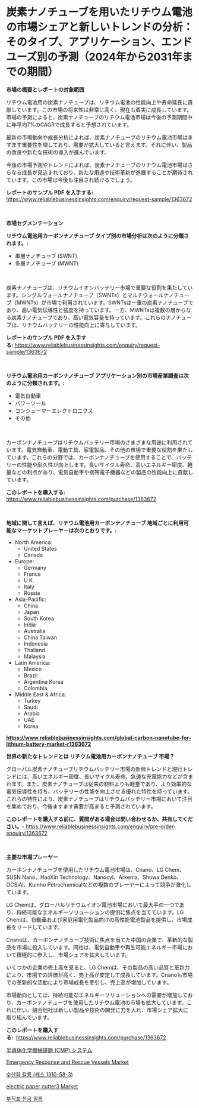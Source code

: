 <p><h1>炭素ナノチューブを用いたリチウム電池の市場シェアと新しいトレンドの分析：そのタイプ、アプリケーション、エンドユーズ別の予測（2024年から2031年までの期間）</h1></p><p><strong>市場の概要とレポートの対象範囲</strong></p>
<p><p>リチウム電池用の炭素ナノチューブは、リチウム電池の性能向上や寿命延長に貢献しています。この市場の将来性は非常に高く、現在も着実に成長しています。市場の予測によると、炭素ナノチューブのリチウム電池市場は今後の予測期間中に年平均7%のCAGRで成長すると予想されています。</p><p>最新の市場動向や成長分析によれば、炭素ナノチューブのリチウム電池市場はますます重要性を増しており、需要が拡大していると言えます。それに伴い、製品の改良や新たな技術の導入が進んでいます。</p><p>今後の市場予測やトレンドによれば、炭素ナノチューブのリチウム電池市場はさらなる成長が見込まれており、新たな用途や技術革新が進展することが期待されています。この市場は今後も注目され続けるでしょう。</p></p>
<p><strong>レポートのサンプル PDF を入手する:</strong> <a href="https://www.reliablebusinessinsights.com/enquiry/request-sample/1363672">https://www.reliablebusinessinsights.com/enquiry/request-sample/1363672</a></p>
<p>&nbsp;</p>
<p><strong>市場セグメンテーション</strong></p>
<p><strong>リチウム電池用カーボンナノチューブ タイプ別の市場分析は次のように分類されます。:</strong></p>
<p><ul><li>単層ナノチューブ (SWNT)</li><li>多層ナノチューブ (MWNT)</li></ul></p>
<p>&nbsp;</p>
<p><p>炭素ナノチューブは、リチウムイオンバッテリー市場で重要な役割を果たしています。シングルウォールナノチューブ（SWNTs）とマルチウォールナノチューブ（MWNTs）が市場で利用されています。SWNTsは一重の炭素ナノチューブであり、高い電気伝導性と強度を持っています。一方、MWNTsは複数の層からなる炭素ナノチューブであり、高い電気容量を持っています。これらのナノチューブは、リチウムバッテリーの性能向上に寄与しています。</p></p>
<p><strong>レポートのサンプル PDF を入手する:</strong>&nbsp;<a href="https://www.reliablebusinessinsights.com/enquiry/request-sample/1363672">https://www.reliablebusinessinsights.com/enquiry/request-sample/1363672</a></p>
<p>&nbsp;</p>
<p><strong> リチウム電池用カーボンナノチューブ アプリケーション別の市場産業調査は次のように分類されます。:</strong></p>
<p><ul><li>電気自動車</li><li>パワーツール</li><li>コンシューマーエレクトロニクス</li><li>その他</li></ul></p>
<p>&nbsp;</p>
<p><p>カーボンナノチューブはリチウムバッテリー市場のさまざまな用途に利用されています。電気自動車、電動工具、家電製品、その他の市場で重要な役割を果たしています。これらの分野では、カーボンナノチューブを使用することで、バッテリーの性能や耐久性が向上します。長いサイクル寿命、高いエネルギー密度、軽量などの利点があり、電気自動車や携帯電子機器などの製品の性能向上に貢献しています。</p></p>
<p><strong>このレポートを購入する:</strong>&nbsp; <a href="https://www.reliablebusinessinsights.com/purchase/1363672">https://www.reliablebusinessinsights.com/purchase/1363672</a></p>
<p>&nbsp;</p>
<p><strong>地域に関して言えば、リチウム電池用カーボンナノチューブ 地域ごとに利用可能なマーケットプレーヤーは次のとおりです。:</strong></p>
<p><ul>
    <li>
        North America:
        <ul>
            <li>United States</li>
            <li>Canada</li>
        </ul>
    </li>
    <li>
        Europe:
        <ul>
            <li>Germany</li>
            <li>France</li>
            <li>U.K.</li>
            <li>Italy</li>
            <li>Russia</li>
        </ul>
    </li>
    <li>
        Asia-Pacific:
        <ul>
            <li>China</li>
            <li>Japan</li>
            <li>South Korea</li>
            <li>India</li>
            <li>Australia</li>
            <li>China Taiwan</li>
            <li>Indonesia</li>
            <li>Thailand</li>
            <li>Malaysia</li>
        </ul>
    </li>
    <li>
        Latin America:
        <ul>
            <li>Mexico</li>
            <li>Brazil</li>
            <li>Argentina Korea</li>
            <li>Colombia</li>
        </ul>
    </li>
    <li>
        Middle East & Africa:
        <ul>
            <li>Turkey</li>
            <li>Saudi</li>
            <li>Arabia</li>
            <li>UAE</li>
            <li>Korea</li>
        </ul>
    </li>
    </ul></p>
<p><strong><a href="https://www.reliablebusinessinsights.com/global-carbon-nanotube-for-lithium-battery-market-r1363672">https://www.reliablebusinessinsights.com/global-carbon-nanotube-for-lithium-battery-market-r1363672</a></strong>&nbsp;</p>
<p><strong>世界の新たなトレンドとは リチウム電池用カーボンナノチューブ 市場？</strong></p>
<p><p>グローバル炭素ナノチューブリチウムバッテリー市場の新興トレンドと現行トレンドには、高いエネルギー密度、長いサイクル寿命、急速な充電能力などが含まれます。また、炭素ナノチューブは従来の材料よりも軽量であり、より効率的な電気伝導性を持ち、バッテリーの性能を向上させる優れた特性を持っています。これらの特性により、炭素ナノチューブはリチウムバッテリー市場において注目を集めており、今後ますます需要が高まると予測されています。</p></p>
<p><strong>このレポートを購入する前に、質問がある場合は問い合わせるか、共有してください。</strong>- <a href="https://www.reliablebusinessinsights.com/enquiry/pre-order-enquiry/1363672">https://www.reliablebusinessinsights.com/enquiry/pre-order-enquiry/1363672</a></p>
<p>&nbsp;</p>
<p><strong>主要な市場プレーヤー</strong></p>
<p><p>カーボンナノチューブを使用したリチウム電池市場は、Cnano、LG Chem、SUSN Nano、HaoXin Technology、Nanocyl、Arkema、Showa Denko、OCSiAI、Kumho Petrochemicalなどの複数のプレーヤーによって競争が激化しています。</p><p>LG Chemは、グローバルリチウムイオン電池市場において最大手の一つであり、持続可能なエネルギーソリューションの提供に焦点を当てています。LG Chemは、自動車および家庭用電化製品向けの高性能電池製品を提供し、市場成長をリードしています。</p><p>Cnanoは、カーボンナノチューブ技術に焦点を当てた中国の企業で、革新的な製品を市場に投入しています。同社は、電気自動車や再生可能エネルギー市場において積極的に参入し、市場シェアを拡大しています。</p><p>いくつかの企業の売上高を見ると、LG Chemは、その製品の高い品質と革新力により、市場での評価が高く、売上高が安定して成長しています。Cnanoも市場での革新的な活動により市場成長を牽引し、売上高が増加しています。</p><p>市場動向としては、持続可能なエネルギーソリューションへの需要が増加しており、カーボンナノチューブを使用したリチウム電池の市場も拡大しています。これに伴い、競合他社は新しい製品や技術の開発に力を入れ、市場シェア拡大に取り組んでいます。</p></p>
<p><strong>このレポートを購入する:</strong>&nbsp;&nbsp;<a href="https://www.reliablebusinessinsights.com/purchase/1363672">https://www.reliablebusinessinsights.com/purchase/1363672</a></p>
<p><p><a href="https://github.com/bevdtkn4419963/Market-Research-Report-List-2/blob/main/3483735108546.md">半導体化学機械研磨 (CMP) システム</a></p><p><a href="https://github.com/globismark/Market-Research-Report-List-3/blob/main/emergency-response-and-rescue-vessels-market.md">Emergency Response and Rescue Vessels Market</a></p><p><a href="https://medium.com/@jerrodhilll68/%EC%B9%BC%EB%A5%A8-%EC%88%98%ED%99%94%EB%AC%BC-cas-1310-58-3-%EC%8B%9C%EC%9E%A5-%EA%B7%9C%EB%AA%A8-%EC%97%B0%ED%8F%89%EA%B7%A0-%EC%84%B1%EC%9E%A5%EB%A5%A0-2024-2030-%EB%8F%99%ED%96%A5-cd101ff69ae0">수산화 칼륨 (캐스 1310-58-3)</a></p><p><a href="https://issuu.com/reportprime-2/docs/electric-paper-cutter3-market-size-2030.pptx">electric paper cutter3 Market</a></p><p><a href="https://github.com/msujons1512/Market-Research-Report-List-1/blob/main/8134582103295.md">부직포 천공 필름</a></p></p>
